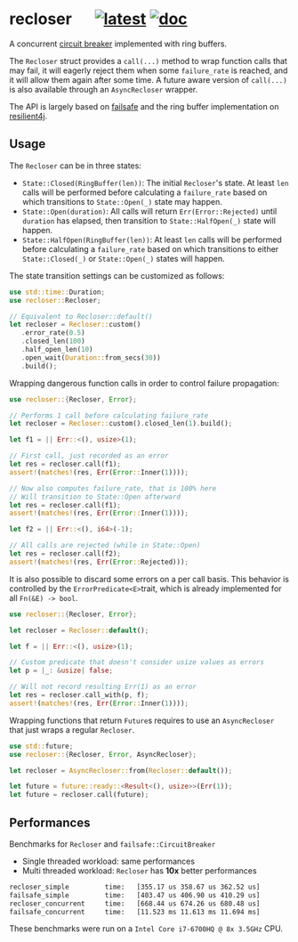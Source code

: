 # recloser &emsp; [![latest]][crates.io] [![doc]][docs.rs]

[latest]: https://img.shields.io/crates/v/recloser.svg
[crates.io]: https://crates.io/crates/recloser
[doc]: https://docs.rs/recloser/badge.svg
[docs.rs]: https://docs.rs/recloser

A concurrent [circuit breaker][cb] implemented with ring buffers.

The `Recloser` struct provides a `call(...)` method to wrap function calls that may
fail, it will eagerly reject them when some `failure_rate` is reached, and it will allow
them again after some time.  A future aware version of `call(...)` is also available
through an `AsyncRecloser` wrapper.

The API is largely based on [failsafe][] and the ring buffer implementation on
[resilient4j][].

[cb]: https://martinfowler.com/bliki/CircuitBreaker.html
[failsafe]: https://github.com/dmexe/failsafe-rs
[resilient4j]: https://resilience4j.readme.io/docs/circuitbreaker

## Usage

The `Recloser` can be in three states:
 - `State::Closed(RingBuffer(len))`: The initial `Recloser`'s state. At least `len`
    calls will be performed before calculating a `failure_rate` based on which
    transitions to `State::Open(_)` state may happen.
 - `State::Open(duration)`: All calls will return `Err(Error::Rejected)` until
    `duration` has elapsed, then transition to `State::HalfOpen(_)` state will happen.
 - `State::HalfOpen(RingBuffer(len))`: At least `len` calls will be performed before
    calculating a `failure_rate` based on which transitions to either `State::Closed(_)`
    or `State::Open(_)` states will happen.

The state transition settings can be customized as follows:

 ```rust
use std::time::Duration;
use recloser::Recloser;

// Equivalent to Recloser::default()
let recloser = Recloser::custom()
    .error_rate(0.5)
    .closed_len(100)
    .half_open_len(10)
    .open_wait(Duration::from_secs(30))
    .build();
```

Wrapping dangerous function calls in order to control failure propagation:

```rust
use recloser::{Recloser, Error};

// Performs 1 call before calculating failure_rate
let recloser = Recloser::custom().closed_len(1).build();

let f1 = || Err::<(), usize>(1);

// First call, just recorded as an error
let res = recloser.call(f1);
assert!(matches!(res, Err(Error::Inner(1))));

// Now also computes failure_rate, that is 100% here
// Will transition to State::Open afterward
let res = recloser.call(f1);
assert!(matches!(res, Err(Error::Inner(1))));

let f2 = || Err::<(), i64>(-1);

// All calls are rejected (while in State::Open)
let res = recloser.call(f2);
assert!(matches!(res, Err(Error::Rejected)));
```

It is also possible to discard some errors on a per call basis.
This behavior is controlled by the `ErrorPredicate<E>`trait, which is already
implemented for all `Fn(&E) -> bool`.

```rust
use recloser::{Recloser, Error};

let recloser = Recloser::default();

let f = || Err::<(), usize>(1);

// Custom predicate that doesn't consider usize values as errors
let p = |_: &usize| false;

// Will not record resulting Err(1) as an error
let res = recloser.call_with(p, f);
assert!(matches!(res, Err(Error::Inner(1))));
```

Wrapping functions that return `Future`s requires to use an `AsyncRecloser` that just
wraps a regular `Recloser`.

```rust
use std::future;
use recloser::{Recloser, Error, AsyncRecloser};

let recloser = AsyncRecloser::from(Recloser::default());

let future = future::ready::<Result<(), usize>>(Err(1));
let future = recloser.call(future);
```

## Performances

Benchmarks for `Recloser` and `failsafe::CircuitBreaker`
- Single threaded workload: same performances
- Multi threaded workload: `Recloser` has **10x** better performances

```sh
recloser_simple         time:   [355.17 us 358.67 us 362.52 us]
failsafe_simple         time:   [403.47 us 406.90 us 410.29 us]
recloser_concurrent     time:   [668.44 us 674.26 us 680.48 us]
failsafe_concurrent     time:   [11.523 ms 11.613 ms 11.694 ms]
```

These benchmarks were run on a `Intel Core i7-6700HQ @ 8x 3.5GHz` CPU.
